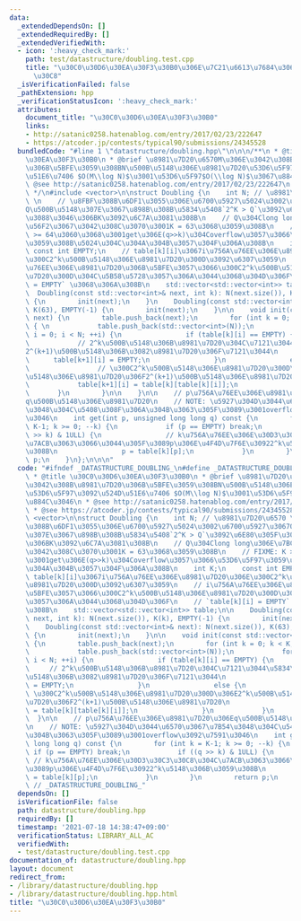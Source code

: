 ```yaml
---
data:
  _extendedDependsOn: []
  _extendedRequiredBy: []
  _extendedVerifiedWith:
  - icon: ':heavy_check_mark:'
    path: test/datastructure/doubling.test.cpp
    title: "\u30C0\u30D6\u30EA\u30F3\u30B0\u306E\u7C21\u6613\u7684\u306A\u30C6\u30B9\
      \u30C8"
  _isVerificationFailed: false
  _pathExtension: hpp
  _verificationStatusIcon: ':heavy_check_mark:'
  attributes:
    document_title: "\u30C0\u30D6\u30EA\u30F3\u30B0"
    links:
    - http://satanic0258.hatenablog.com/entry/2017/02/23/222647
    - https://atcoder.jp/contests/typical90/submissions/24345528
  bundledCode: "#line 1 \"datastructure/doubling.hpp\"\n\n\n/**\n * @title \u30C0\u30D6\
    \u30EA\u30F3\u30B0\n * @brief \u8981\u7D20\u6570M\u306E\u3042\u308B\u8981\u7D20\
    \u306B\u5BFE\u3059\u308BN\u500B\u5148\u306E\u8981\u7D20\u53D6\u5F97\u3092\u524D\
    \u51E6\u7406 $O(M\\log N)$\u3001\u53D6\u5F97$O(\\log N)$\u3067\u884C\u3046\n *\
    \ @see http://satanic0258.hatenablog.com/entry/2017/02/23/222647\n * @see https://atcoder.jp/contests/typical90/submissions/24345528\n\
    \ */\n#include <vector>\n\nstruct Doubling {\n    int N; // \u8981\u7D20\u6570\
    \ \n    // \u8FBF\u308B\u6DF1\u3055\u306E\u6700\u5927\u5024\u3002\u6700\u5927\u3067\
    Q\u500B\u5148\u307E\u3067\u898B\u308B\u5834\u5408`2^K > Q`\u3092\u6E80\u305F\u3059\
    \u3088\u3046\u306BK\u3092\u6C7A\u3081\u308B\n    // Q\u304Clong long\u306E\u7BC4\
    \u56F2\u3067\u3042\u308C\u3070\u3001K = 63\u3068\u3059\u308B\n    // FIXME: K\
    \ >= 64\u3060\u3068\u3001get\u306E(q>>k)\u304Coverflow\u3057\u3066\u53D6\u5F97\
    \u3059\u308B\u5024\u304C\u304A\u304B\u3057\u304F\u306A\u308B\n    int K;\n   \
    \ const int EMPTY;\n    // table[k][i]\u3067i\u756A\u76EE\u306E\u8981\u7D20\u306E\
    \u300C2^k\u500B\u5148\u306E\u8981\u7D20\u300D\u3092\u6307\u3059\n    // i\u756A\
    \u76EE\u306E\u8981\u7D20\u306B\u5BFE\u3057\u3066\u300C2^k\u500B\u5148\u306E\u8981\
    \u7D20\u300D\u304C\u5B58\u5728\u3057\u306A\u3044\u3068\u304D\u306F\n    // `table[k][i]\
    \ = EMPTY` \u3068\u306A\u308B\n    std::vector<std::vector<int>> table;\n\n  \
    \  Doubling(const std::vector<int>& next, int k): N(next.size()), K(k), EMPTY(-1)\
    \ {\n        init(next);\n    }\n    Doubling(const std::vector<int>& next): N(next.size()),\
    \ K(63), EMPTY(-1) {\n        init(next);\n    }\n\n    void init(const std::vector<int>&\
    \ next) {\n        table.push_back(next);\n        for (int k = 0; k < K; ++k)\
    \ { \n            table.push_back(std::vector<int>(N));\n            for (int\
    \ i = 0; i < N; ++i) {\n                if (table[k][i] == EMPTY) {\n        \
    \            // 2^k\u500B\u5148\u306B\u8981\u7D20\u304C\u7121\u3044\u5834\u5408\
    2^(k+1)\u500B\u5148\u306B\u3082\u8981\u7D20\u306F\u7121\u3044\n              \
    \      table[k+1][i] = EMPTY;\n                }\n                else {\n   \
    \                 // \u300C2^k\u500B\u5148\u306E\u8981\u7D20\u300D\u306E2^k\u500B\
    \u5148\u306E\u8981\u7D20\u306F2^(k+1)\u500B\u5148\u306E\u8981\u7D20\n        \
    \            table[k+1][i] = table[k][table[k][i]];\n                }\n     \
    \       }\n        }\n\n    }\n\n    // p\u756A\u76EE\u306E\u8981\u7D20\u306E\
    q\u500B\u5148\u306E\u8981\u7D20\n    // NOTE: \u5927\u304D\u3044\u6570\u3067\u7B54\
    \u3048\u304C\u5408\u308F\u306A\u304B\u3063\u305F\u3089\u3001overflow\u3092\u7591\
    \u3046\n    int get(int p, unsigned long long q) const {\n        for (int k =\
    \ K-1; k >= 0; --k) {\n            if (p == EMPTY) break;\n            if ((q\
    \ >> k) & 1ULL) {\n                // k\u756A\u76EE\u306E\u30D3\u30C3\u30C8\u304C\
    \u7ACB\u3063\u3066\u3044\u305F\u3089p\u306E\u4F4D\u7F6E\u30922^k\u5148\u306B\u3059\
    \u308B\n                p = table[k][p];\n            }\n        }\n        return\
    \ p;\n    }\n};\n\n\n"
  code: "#ifndef _DATASTRUCTURE_DOUBLING_\n#define _DATASTRUCTURE_DOUBLING_\n/**\n\
    \ * @title \u30C0\u30D6\u30EA\u30F3\u30B0\n * @brief \u8981\u7D20\u6570M\u306E\
    \u3042\u308B\u8981\u7D20\u306B\u5BFE\u3059\u308BN\u500B\u5148\u306E\u8981\u7D20\
    \u53D6\u5F97\u3092\u524D\u51E6\u7406 $O(M\\log N)$\u3001\u53D6\u5F97$O(\\log N)$\u3067\
    \u884C\u3046\n * @see http://satanic0258.hatenablog.com/entry/2017/02/23/222647\n\
    \ * @see https://atcoder.jp/contests/typical90/submissions/24345528\n */\n#include\
    \ <vector>\n\nstruct Doubling {\n    int N; // \u8981\u7D20\u6570 \n    // \u8FBF\
    \u308B\u6DF1\u3055\u306E\u6700\u5927\u5024\u3002\u6700\u5927\u3067Q\u500B\u5148\
    \u307E\u3067\u898B\u308B\u5834\u5408`2^K > Q`\u3092\u6E80\u305F\u3059\u3088\u3046\
    \u306BK\u3092\u6C7A\u3081\u308B\n    // Q\u304Clong long\u306E\u7BC4\u56F2\u3067\
    \u3042\u308C\u3070\u3001K = 63\u3068\u3059\u308B\n    // FIXME: K >= 64\u3060\u3068\
    \u3001get\u306E(q>>k)\u304Coverflow\u3057\u3066\u53D6\u5F97\u3059\u308B\u5024\u304C\
    \u304A\u304B\u3057\u304F\u306A\u308B\n    int K;\n    const int EMPTY;\n    //\
    \ table[k][i]\u3067i\u756A\u76EE\u306E\u8981\u7D20\u306E\u300C2^k\u500B\u5148\u306E\
    \u8981\u7D20\u300D\u3092\u6307\u3059\n    // i\u756A\u76EE\u306E\u8981\u7D20\u306B\
    \u5BFE\u3057\u3066\u300C2^k\u500B\u5148\u306E\u8981\u7D20\u300D\u304C\u5B58\u5728\
    \u3057\u306A\u3044\u3068\u304D\u306F\n    // `table[k][i] = EMPTY` \u3068\u306A\
    \u308B\n    std::vector<std::vector<int>> table;\n\n    Doubling(const std::vector<int>&\
    \ next, int k): N(next.size()), K(k), EMPTY(-1) {\n        init(next);\n    }\n\
    \    Doubling(const std::vector<int>& next): N(next.size()), K(63), EMPTY(-1)\
    \ {\n        init(next);\n    }\n\n    void init(const std::vector<int>& next)\
    \ {\n        table.push_back(next);\n        for (int k = 0; k < K; ++k) { \n\
    \            table.push_back(std::vector<int>(N));\n            for (int i = 0;\
    \ i < N; ++i) {\n                if (table[k][i] == EMPTY) {\n               \
    \     // 2^k\u500B\u5148\u306B\u8981\u7D20\u304C\u7121\u3044\u5834\u54082^(k+1)\u500B\
    \u5148\u306B\u3082\u8981\u7D20\u306F\u7121\u3044\n                    table[k+1][i]\
    \ = EMPTY;\n                }\n                else {\n                    //\
    \ \u300C2^k\u500B\u5148\u306E\u8981\u7D20\u300D\u306E2^k\u500B\u5148\u306E\u8981\
    \u7D20\u306F2^(k+1)\u500B\u5148\u306E\u8981\u7D20\n                    table[k+1][i]\
    \ = table[k][table[k][i]];\n                }\n            }\n        }\n\n  \
    \  }\n\n    // p\u756A\u76EE\u306E\u8981\u7D20\u306Eq\u500B\u5148\u306E\u8981\u7D20\
    \n    // NOTE: \u5927\u304D\u3044\u6570\u3067\u7B54\u3048\u304C\u5408\u308F\u306A\
    \u304B\u3063\u305F\u3089\u3001overflow\u3092\u7591\u3046\n    int get(int p, unsigned\
    \ long long q) const {\n        for (int k = K-1; k >= 0; --k) {\n           \
    \ if (p == EMPTY) break;\n            if ((q >> k) & 1ULL) {\n               \
    \ // k\u756A\u76EE\u306E\u30D3\u30C3\u30C8\u304C\u7ACB\u3063\u3066\u3044\u305F\
    \u3089p\u306E\u4F4D\u7F6E\u30922^k\u5148\u306B\u3059\u308B\n                p\
    \ = table[k][p];\n            }\n        }\n        return p;\n    }\n};\n\n#endif\
    \ // _DATASTRUCTURE_DOUBLING_"
  dependsOn: []
  isVerificationFile: false
  path: datastructure/doubling.hpp
  requiredBy: []
  timestamp: '2021-07-18 14:38:47+09:00'
  verificationStatus: LIBRARY_ALL_AC
  verifiedWith:
  - test/datastructure/doubling.test.cpp
documentation_of: datastructure/doubling.hpp
layout: document
redirect_from:
- /library/datastructure/doubling.hpp
- /library/datastructure/doubling.hpp.html
title: "\u30C0\u30D6\u30EA\u30F3\u30B0"
---
```


